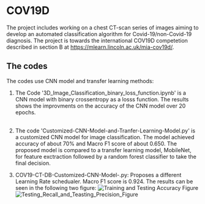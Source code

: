# COV19D
The project includes working on a chest CT-scan series of images aiming to develop an automated classification algorithm for Covid-19/non-Covid-19 diagnosis. The project is towards the international COV19D competetion described in section B at https://mlearn.lincoln.ac.uk/mia-cov19d/.

## The codes
The codes use CNN model and transfer learning methods:  <br />        
1.  The Code '3D_Image_Classification_binary_loss_function.ipynb' is a CNN model with binary crossentropy as a losss function. The results shows the improvments on the accuracy  of the CNN model over 20 epochs. <br /><br />
2. The code 'Customized-CNN-Model-and-Tranfer-Learning-Model.py' is a customized CNN model for image classification. The model achieved accuracy of about 70% and Macro F1 score of about 0.650. The proposed model is compared to a transfer learning model, MobileNet, for feature exctraction followed by a random forest classifier to take the final decision. <br/>  

3. COV19-CT-DB-Customized-CNN-Model-.py: Proposes a different Learning Rate schedualer. Macro F1 score is 0.924.
The results can be seen in the following two figure:
![Training and Testing Accuracy Figure](../master/Figures/trainandtestacc.png)                <br />
![Testing_Recall_and_Teasting_Precision_Figure](../master/Figures/trainandtestacc.png)

